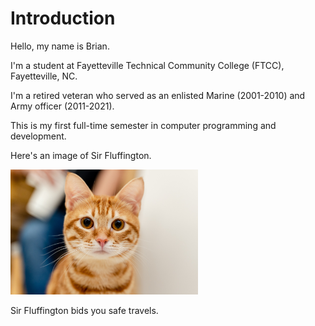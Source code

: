 <!DOCTYPE html>
<html>
<head>
<title>HTML Tutorial · CTI-110-0004, FTCC, Nov 2023</title>
</head>
<body>

<h1>Introduction</h1>

<p>Hello, my name is Brian.</p>

<p>I'm a student at Fayetteville Technical Community College (FTCC), Fayetteville, NC.</p>

<p>I'm a retired veteran who served as an enlisted Marine (2001-2010) and Army officer (2011-2021).</p>

<p>This is my first full-time semester in computer programming and development.</p>

<p>Here's an image of Sir Fluffington.</p>

<img src="orangecat01.jpeg" alt="Sir Fluffington the Orange Cat" height="200">

<p>Sir Fluffington bids you safe travels.</p>

</body>
</html>
